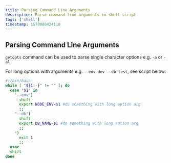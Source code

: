 ```yaml
---
title: Parsing Command Line Arguments
description: Parse command line arguments in shell script
tags: ['shell']
timestamp: 1570080424118
---
```


## Parsing Command Line Arguments
`getopts` command can be used to parse single character options e.g. `-a` or `-al`

For long options with arguments e.g. `--env dev --db test`, see script below:

```sh
#!/bin/bash 
while [ "${1:-}" != "" ]; do
  case "$1" in
    "--env")
      shift
      export NODE_ENV=$1 #do something with long option arg
      ;;
    "--db")
      shift
      export DB_NAME=$1 #do something with long option arg
      ;;
    *)
      exit 1
      ;;
  esac
  shift
done
```
